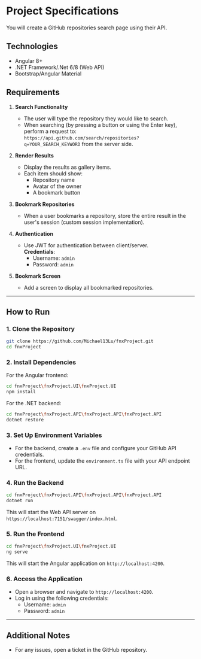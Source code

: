 # Project Specifications

You will create a GitHub repositories search page using their API.

## Technologies
- Angular 8+
- .NET Framework/.Net 6/8 (Web API)
- Bootstrap/Angular Material

## Requirements
1. **Search Functionality**  
   - The user will type the repository they would like to search.  
   - When searching (by pressing a button or using the Enter key), perform a request to:  
     `https://api.github.com/search/repositories?q=YOUR_SEARCH_KEYWORD` from the server side.

2. **Render Results**  
   - Display the results as gallery items.  
   - Each item should show:
     - Repository name
     - Avatar of the owner
     - A bookmark button

3. **Bookmark Repositories**  
   - When a user bookmarks a repository, store the entire result in the user's session (custom session implementation).

4. **Authentication**  
   - Use JWT for authentication between client/server.  
     **Credentials**:  
     - Username: `admin`  
     - Password: `admin`

5. **Bookmark Screen**  
   - Add a screen to display all bookmarked repositories.

---

## How to Run

### 1. Clone the Repository
```bash
git clone https://github.com/Michael13Lu/fnxProject.git
cd fnxProject
```

### 2. Install Dependencies
For the Angular frontend:
```bash
cd fnxProject\fnxProject.UI\fnxProject.UI
npm install
```

For the .NET backend:
```bash
cd fnxProject\fnxProject.API\fnxProject.API\fnxProject.API
dotnet restore
```

### 3. Set Up Environment Variables
- For the backend, create a `.env` file and configure your GitHub API credentials.
- For the frontend, update the `environment.ts` file with your API endpoint URL.

### 4. Run the Backend
```bash
cd fnxProject\fnxProject.API\fnxProject.API\fnxProject.API
dotnet run
```
This will start the Web API server on `https://localhost:7151/swagger/index.html`.

### 5. Run the Frontend
```bash
cd fnxProject\fnxProject.UI\fnxProject.UI
ng serve
```
This will start the Angular application on `http://localhost:4200`.

### 6. Access the Application
- Open a browser and navigate to `http://localhost:4200`.
- Log in using the following credentials:
  - Username: `admin`
  - Password: `admin`

---

## Additional Notes
- For any issues, open a ticket in the GitHub repository.

